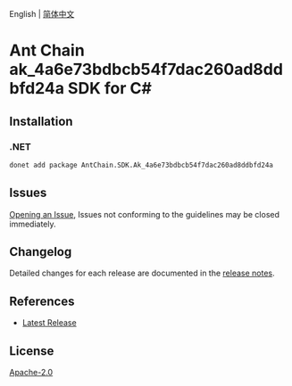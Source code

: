 English | [简体中文](README-CN.md)

# Ant Chain ak_4a6e73bdbcb54f7dac260ad8ddbfd24a SDK for C#

## Installation

### .NET

```bash
donet add package AntChain.SDK.Ak_4a6e73bdbcb54f7dac260ad8ddbfd24a
```

## Issues

[Opening an Issue](https://github.com/alipay/antchain-openapi-prod-sdk/issues/new), Issues not conforming to the guidelines may be closed immediately.

## Changelog

Detailed changes for each release are documented in the [release notes](./ChangeLog.md).

## References

* [Latest Release](https://github.com/alipay/antchain-openapi-prod-sdk/)

## License

[Apache-2.0](http://www.apache.org/licenses/LICENSE-2.0)
